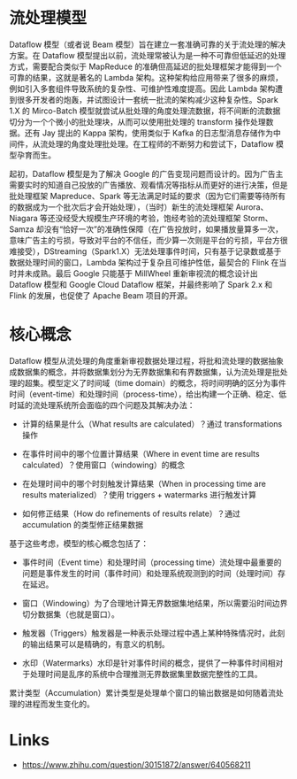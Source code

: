 # 流处理模型

Dataflow 模型（或者说 Beam 模型）旨在建立一套准确可靠的关于流处理的解决方案。在 Dataflow 模型提出以前，流处理常被认为是一种不可靠但低延迟的处理方式，需要配合类似于 MapReduce 的准确但高延迟的批处理框架才能得到一个可靠的结果，这就是著名的 Lambda 架构。这种架构给应用带来了很多的麻烦，例如引入多套组件导致系统的复杂性、可维护性难度提高。因此 Lambda 架构遭到很多开发者的炮轰，并试图设计一套统一批流的架构减少这种复杂性。Spark 1.X 的 Mirco-Batch 模型就尝试从批处理的角度处理流数据，将不间断的流数据切分为一个个微小的批处理块，从而可以使用批处理的 transform 操作处理数据。还有 Jay 提出的 Kappa 架构，使用类似于 Kafka 的日志型消息存储作为中间件，从流处理的角度处理批处理。在工程师的不断努力和尝试下，Dataflow 模型孕育而生。

起初，Dataflow 模型是为了解决 Google 的广告变现问题而设计的。因为广告主需要实时的知道自己投放的广告播放、观看情况等指标从而更好的进行决策，但是批处理框架 Mapreduce、Spark 等无法满足时延的要求（因为它们需要等待所有的数据成为一个批次后才会开始处理），（当时）新生的流处理框架 Aurora、Niagara 等还没经受大规模生产环境的考验，饱经考验的流处理框架 Storm、Samza 却没有“恰好一次”的准确性保障（在广告投放时，如果播放量算多一次，意味广告主的亏损，导致对平台的不信任，而少算一次则是平台的亏损，平台方很难接受），DStreaming（Spark1.X）无法处理事件时间，只有基于记录数或基于数据处理时间的窗口，Lambda 架构过于复杂且可维护性低，最契合的 Flink 在当时并未成熟。最后 Google 只能基于 MillWheel 重新审视流的概念设计出 Dataflow 模型和 Google Cloud Dataflow 框架，并最终影响了 Spark 2.x 和 Flink 的发展，也促使了 Apache Beam 项目的开源。

# 核心概念

Dataflow 模型从流处理的角度重新审视数据处理过程，将批和流处理的数据抽象成数据集的概念，并将数据集划分为无界数据集和有界数据集，认为流处理是批处理的超集。模型定义了时间域（time domain）的概念，将时间明确的区分为事件时间（event-time）和处理时间（process-time），给出构建一个正确、稳定、低时延的流处理系统所会面临的四个问题及其解决办法：

- 计算的结果是什么（What results are calculated）？通过 transformations 操作

- 在事件时间中的哪个位置计算结果（Where in event time are results calculated）？使用窗口（windowing）的概念

- 在处理时间中的哪个时刻触发计算结果（When in processing time are results materialized）？使用 triggers + watermarks 进行触发计算

- 如何修正结果（How do refinements of results relate）？通过 accumulation 的类型修正结果数据

基于这些考虑，模型的核心概念包括了：

- 事件时间（Event time）和处理时间（processing time）流处理中最重要的问题是事件发生的时间（事件时间）和处理系统观测到的时间（处理时间）存在延迟。

- 窗口（Windowing）为了合理地计算无界数据集地结果，所以需要沿时间边界切分数据集（也就是窗口）。

- 触发器（Triggers）触发器是一种表示处理过程中遇上某种特殊情况时，此刻的输出结果可以是精确的，有意义的机制。

- 水印（Watermarks）水印是针对事件时间的概念，提供了一种事件时间相对于处理时间是乱序的系统中合理推测无界数据集里数据完整性的工具。

累计类型（Accumulation）累计类型是处理单个窗口的输出数据是如何随着流处理的进程而发生变化的。

# Links

- https://www.zhihu.com/question/30151872/answer/640568211
